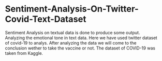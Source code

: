# Sentiment-Analysis-On-Twitter-Covid-Text-Dataset
Sentiment Analysis on textual data is done to produce some output. Analyzing the emotional tone in text data. Here we have used twitter dataset of covid-19 to analys. After analyzing the data we will come to the conclusion wether to take the vaccine or not. 
The dataset of COVID-19 was taken from Kaggle.
